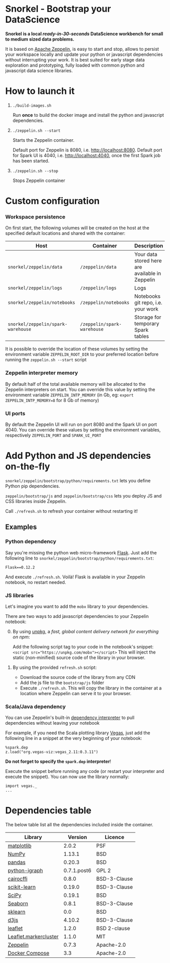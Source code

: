 Snorkel - Bootstrap your DataScience
====

__Snorkel is a local _ready-in-30-seconds_ DataScience workbench for small to medium sized data problems.__

It is based on [Apache Zeppelin](https://zeppelin.apache.org), is easy to start and stop, allows to persist your workspace
locally and update your python or javascript dependencies without interrupting your work. It is best suited
for early stage data exploration and prototyping, fully loaded with common python and javascript
data science libraries.


# How to launch it

1. `./build-images.sh`

   Run __once__ to build the docker image and install the python and javascript dependencies.
   
2. `./zeppelin.sh --start`

   Starts the Zeppelin container.
   
   Default port for Zeppelin is 8080, i.e. [http://localhost:8080](http://localhost:8080).
   Default port for Spark UI is 4040, i.e. [http://localhost:4040](http://localhost:4040), once the first Spark job
   has been started.
   
3. `./zeppelin.sh --stop`

   Stops Zeppelin container
   
# Custom configuration

### Workspace persistence

On first start, the following volumes will be created on the host at the specified default locations and shared 
with the container:

Host | Container | Description
--- | --- | ---
`snorkel/zeppelin/data` | `/zeppelin/data` | Your data stored here are available in Zeppelin
`snorkel/zeppelin/logs` | `/zeppelin/logs` | Logs
`snorkel/zeppelin/notebooks` | `/zeppelin/notebooks` | Notebooks git repo, i.e. your work
`snorkel/zeppelin/spark-warehouse` | `/zeppelin/spark-warehouse` | Storage for temporary Spark tables

It is possible to override the location of these volumes by setting the environment variable `ZEPPELIN_ROOT_DIR` 
to your preferred location before running the `zeppelin.sh --start` script

### Zeppelin interpreter memory

By default half of the total available memory will be allocated to the Zeppelin interpreters on start.
You can override this value by setting the environment variable `ZEPPELIN_INTP_MEMORY` (in Gb, eg: `export ZEPPELIN_INTP_MEMORY=8` for 8 Gb of memory)

### UI ports

By default the Zeppelin UI will run on port 8080 and the Spark UI on port 4040. 
You can override these values by setting the environment variables, respectively `ZEPPELIN_PORT` and `SPARK_UI_PORT`

# Add Python and JS dependencies on-the-fly

`snorkel/zeppelin/bootstrap/python/requirements.txt` lets you define Python pip dependencies.

`zeppelin/bootstrap/js` and `zeppelin/bootstrap/css` lets you deploy JS and CSS libraries inside Zeppelin.

Call `./refresh.sh` to refresh your container without restarting it!

## Examples

### Python dependency

Say you're missing the python web micro-framework [Flask](https://github.com/pallets/flask). Just add the following line to
`snorkel/zeppelin/bootstrap/python/requirements.txt`:

	Flask==0.12.2
	
And execute `./refresh.sh`. Voilà! Flask is available in your Zeppelin notebook, no restart needed. 

### JS libraries

Let's imagine you want to add the `mobx` library to your dependencies.

There are two ways to add javascript dependencies to your Zeppelin notebook: 

0. By using [unpkg](https://unpkg.com), a _fast, global content delivery network for everything on npm_:

	Add the following script tag to your code in the notebook's snippet: 
				`<script src="https://unpkg.com/mobx"></script>`
	This will inject the static (non-minified) source code of the library in your browser.
	
0. By using the provided `refresh.sh` script:

	* Download the source code of the library from any CDN
	* Add the js file to the `bootstrap/js` folder
	* Execute `./refresh.sh`. This will copy the library in the container at a location where Zeppelin can serve it to your browser.

### Scala/Java dependency

You can use Zeppelin's built-in
[dependency interpreter](https://zeppelin.apache.org/docs/0.7.3/interpreter/spark.html#3-dynamic-dependency-loading-via-sparkdep-interpreter)
to pull dependencies without leaving your notebook

For example, if you need the Scala plotting library [Vegas](https://github.com/vegas-viz/Vegas), just add the following 
line in a snippet at the very beginning of your notebook:

    %spark.dep
    z.load("org.vegas-viz:vegas_2.11:0.3.11")

__Do not forget to specify the `spark.dep` interpreter__!
    
    
Execute the snippet before running any code (or restart your interpreter and execute the snippet).
You can now use the library normally:

    import vegas._
    ...


# Dependencies table

The below table list all the dependencies included inside the container.

Library | Version | Licence
--- | --- | ---
[matplotlib](https://matplotlib.org/) | 2.0.2 | PSF
[NumPy](http://www.numpy.org/) | 1.13.1 | BSD
[pandas](http://pandas.pydata.org/) | 0.20.3 | BSD
[python-igraph](http://igraph.org/) | 0.7.1.post6 | GPL 2 
[cairocffi](https://github.com/Kozea/cairocffi) | 0.8.0 | BSD-3-Clause
[scikit-learn](http://scikit-learn.org/stable/) | 0.19.0 | BSD-3-Clause
[SciPy](https://www.scipy.org/) | 0.19.1 | BSD
[Seaborn](https://seaborn.pydata.org/) | 0.8.1 | BSD-3-Clause
[sklearn](http://scikit-learn.org/) | 0.0 | BSD
[d3js](https://d3js.org/) | 4.10.2 | BSD-3-Clause
[leaflet](http://leafletjs.com) | 1.2.0 | BSD 2-clause
[Leaflet.markercluster](https://github.com/Leaflet/Leaflet.markercluster) | 1.1.0 | MIT
[Zeppelin](https://zeppelin.apache.org) | 0.7.3 | Apache-2.0
[Docker Compose](https://github.com/docker/compose) | 3.3 | Apache-2.0
